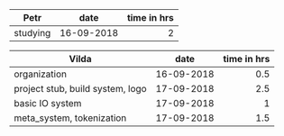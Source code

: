 | Petr | date | time in hrs |
| ---- | ---- | ----------: |
| studying | 16-09-2018 | 2 |

| Vilda | date | time in hrs |
| ----- | ---- | ----------: |
| organization | 16-09-2018 | 0.5 |
| project stub, build system, logo | 17-09-2018 | 2.5 |
| basic IO system | 17-09-2018 | 1 |
| meta_system, tokenization | 17-09-2018 | 1.5 |
